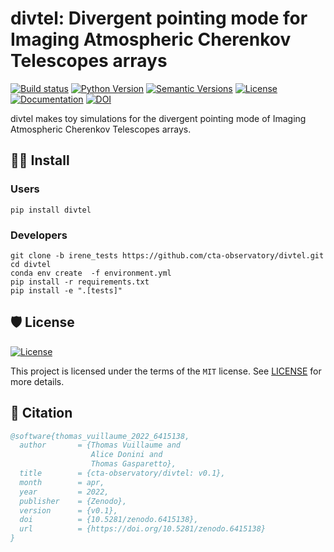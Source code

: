 # divtel: Divergent pointing mode for Imaging Atmospheric Cherenkov Telescopes arrays


<div align="left">

[![Build status](https://github.com/cta-observatory/divtel/workflows/build/badge.svg?branch=master&event=push)](https://github.com/cta-observatory/divtel/actions?query=workflow%3Abuild)
[![Python Version](https://img.shields.io/pypi/pyversions/divtel.svg)](https://pypi.org/project/divtel/)
[![Semantic Versions](https://img.shields.io/badge/%20%20%F0%9F%93%A6%F0%9F%9A%80-semantic--versions-e10079.svg)](https://github.com/cta-observatory/divtel/releases)
[![License](https://img.shields.io/github/license/cta-observatory/divtel?style=flat)](https://github.com/cta-observatory/divtel/blob/master/LICENSE)
[![Documentation](https://img.shields.io/github/workflow/status/cta-observatory/divtel/Sphinx%20docs%20to%20gh-pages/master?label=Documentation)](https://cta-observatory.github.io/divtel/)
[![DOI](https://zenodo.org/badge/DOI/10.5281/zenodo.6415137.svg)](https://doi.org/10.5281/zenodo.6415137)
</div>

divtel makes toy simulations for the divergent pointing mode of Imaging Atmospheric Cherenkov Telescopes arrays.

## 👨‍💻 Install

### Users
``` 
pip install divtel
```

### Developers

``` 
git clone -b irene_tests https://github.com/cta-observatory/divtel.git
cd divtel
conda env create  -f environment.yml
pip install -r requirements.txt
pip install -e ".[tests]"
```

## 🛡 License

[![License](https://img.shields.io/github/license/cta-observatory/divtel?style=flat)](https://github.com/cta-observatory/divtel/blob/master/LICENSE)

This project is licensed under the terms of the `MIT` license. See [LICENSE](https://github.com/cta-observatory/divtel/blob/master/LICENSE) for more details.

## 📃 Citation

```bibtex
@software{thomas_vuillaume_2022_6415138,
  author       = {Thomas Vuillaume and
                  Alice Donini and
                  Thomas Gasparetto},
  title        = {cta-observatory/divtel: v0.1},
  month        = apr,
  year         = 2022,
  publisher    = {Zenodo},
  version      = {v0.1},
  doi          = {10.5281/zenodo.6415138},
  url          = {https://doi.org/10.5281/zenodo.6415138}
}
```
